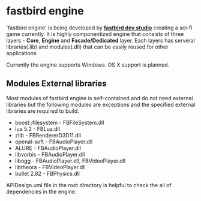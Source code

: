 # fastbird engine
'fastbird engine' is being developed by **[fastbird dev studio](http://jungwan.net)** creating a sci-fi
game currently. It is highly componentized engine that consists of
three layers - **Core**, **Engine** and **Facade/Dedicated** layer. Each layers
has serveral libraries(.lib) and modules(.dll) that can be easily reused for
other applications.

Currently the engine supports Windows. OS X support is planned.

## Modules External libraries
Most modules of fastbird engine is self-contained and do not need external
libraries but the following modules are exceptions and the specified external 
libraries are required to build.

* boost::filesystem - FBFileSystem.dll
* lua 5.2 - FBLua.dll
* zlib - FBRendererD3D11.dll
* openal-soft - FBAudioPlayer.dll
* ALURE - FBAudioPlayer.dll
* libvorbis - FBAudioPlayer.dll
* libogg - FBAudioPlayer.dll, FBVideoPlayer.dll
* libtheora - FBVideoPlayer.dll
* bullet 2.82 - FBPhysics.dll

APIDesign.uml file in the root directory is helpful to check the all of dependencies
in the engine.